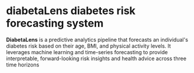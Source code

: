 # diabetaLens diabetes risk forecasting system
**DiabetaLens** is a predictive analytics pipeline that forecasts an individual's diabetes risk based on their age, BMI, and physical activity levels. It leverages machine learning and time-series forecasting to provide interpretable, forward-looking risk insights and health advice across three time horizons
